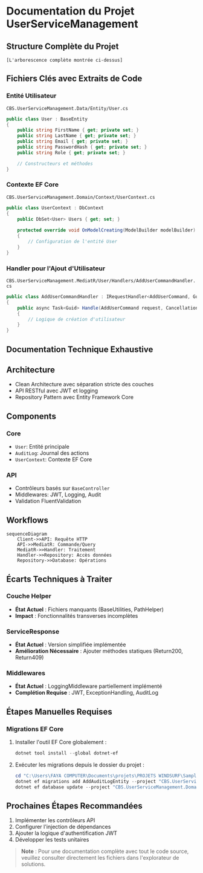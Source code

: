 # Documentation du Projet UserServiceManagement

## Structure Complète du Projet
```plaintext
[L'arborescence complète montrée ci-dessus]
```

## Fichiers Clés avec Extraits de Code

### Entité Utilisateur
`CBS.UserServiceManagement.Data/Entity/User.cs`
```csharp
public class User : BaseEntity
{
    public string FirstName { get; private set; }
    public string LastName { get; private set; }
    public string Email { get; private set; }
    public string PasswordHash { get; private set; }
    public string Role { get; private set; }

    // Constructeurs et méthodes
}
```

### Contexte EF Core
`CBS.UserServiceManagement.Domain/Context/UserContext.cs`
```csharp
public class UserContext : DbContext
{
    public DbSet<User> Users { get; set; }
    
    protected override void OnModelCreating(ModelBuilder modelBuilder)
    {
        // Configuration de l'entité User
    }
}
```

### Handler pour l'Ajout d'Utilisateur
`CBS.UserServiceManagement.MediatR/User/Handlers/AddUserCommandHandler.cs`
```csharp
public class AddUserCommandHandler : IRequestHandler<AddUserCommand, Guid>
{
    public async Task<Guid> Handle(AddUserCommand request, CancellationToken cancellationToken)
    {
        // Logique de création d'utilisateur
    }
}
```

## Documentation Technique Exhaustive

## Architecture
- Clean Architecture avec séparation stricte des couches
- API RESTful avec JWT et logging
- Repository Pattern avec Entity Framework Core

## Components
### Core
- `User`: Entité principale
- `AuditLog`: Journal des actions
- `UserContext`: Contexte EF Core

### API
- Contrôleurs basés sur `BaseController`
- Middlewares: JWT, Logging, Audit
- Validation FluentValidation

## Workflows
```mermaid
sequenceDiagram
    Client->>API: Requête HTTP
    API->>MediatR: Commande/Query
    MediatR->>Handler: Traitement
    Handler->>Repository: Accès données
    Repository->>Database: Opérations
```

## Écarts Techniques à Traiter

### Couche Helper
- **État Actuel** : Fichiers manquants (BaseUtilities, PathHelper)
- **Impact** : Fonctionnalités transverses incomplètes

### ServiceResponse<T>
- **État Actuel** : Version simplifiée implémentée
- **Amélioration Nécessaire** : Ajouter méthodes statiques (Return200, Return409)

### Middlewares
- **État Actuel** : LoggingMiddleware partiellement implémenté
- **Complétion Requise** : JWT, ExceptionHandling, AuditLog

## Étapes Manuelles Requises

### Migrations EF Core
1. Installer l'outil EF Core globalement :
   ```powershell
   dotnet tool install --global dotnet-ef
   ```
2. Exécuter les migrations depuis le dossier du projet :
   ```powershell
   cd "C:\Users\FAYA COMPUTER\Documents\projets\PROJETS WINDSURF\SampleFluxProject5\CoreServices\UserServiceManagement"
   dotnet ef migrations add AddAuditLogEntity --project "CBS.UserServiceManagement.Domain" --startup-project "CBS.UserServiceManagement.API"
   dotnet ef database update --project "CBS.UserServiceManagement.Domain" --startup-project "CBS.UserServiceManagement.API"
   ```

## Prochaines Étapes Recommandées
1. Implémenter les contrôleurs API
2. Configurer l'injection de dépendances
3. Ajouter la logique d'authentification JWT
4. Développer les tests unitaires

> **Note** : Pour une documentation complète avec tout le code source, veuillez consulter directement les fichiers dans l'explorateur de solutions.
